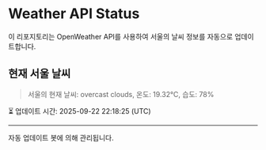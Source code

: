 
# Weather API Status

이 리포지토리는 OpenWeather API를 사용하여 서울의 날씨 정보를 자동으로 업데이트합니다.

## 현재 서울 날씨
> 서울의 현재 날씨: overcast clouds, 온도: 19.32°C, 습도: 78%

⏳ 업데이트 시간: 2025-09-22 22:18:25 (UTC)

---
자동 업데이트 봇에 의해 관리됩니다.

